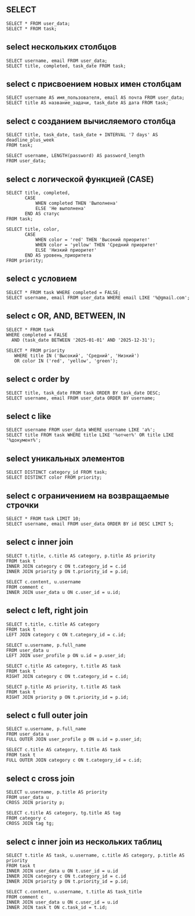 ## SELECT
```
SELECT * FROM user_data;
SELECT * FROM task;
```

## select нескольких столбцов
```
SELECT username, email FROM user_data;
SELECT title, completed, task_date FROM task;
```

## select с присвоением новых имен столбцам
```
SELECT username AS имя_пользователя, email AS почта FROM user_data;
SELECT title AS название_задачи, task_date AS дата FROM task;
```

## select с созданием вычисляемого столбца
```
SELECT title, task_date, task_date + INTERVAL '7 days' AS deadline_plus_week
FROM task;

SELECT username, LENGTH(password) AS password_length 
FROM user_data;
```

## select с логической функцией (CASE)
```
SELECT title, completed,
       CASE 
           WHEN completed THEN 'Выполнена'
           ELSE 'Не выполнена'
       END AS статус
FROM task;

SELECT title, color,
       CASE 
           WHEN color = 'red' THEN 'Высокий приоритет'
           WHEN color = 'yellow' THEN 'Средний приоритет'
           ELSE 'Низкий приоритет'
       END AS уровень_приоритета
FROM priority;
```

## select с условием
```
SELECT * FROM task WHERE completed = FALSE;
SELECT username, email FROM user_data WHERE email LIKE '%@gmail.com';
```

## select с OR, AND, BETWEEN, IN
```
SELECT * FROM task 
WHERE completed = FALSE 
  AND (task_date BETWEEN '2025-01-01' AND '2025-12-31');

SELECT * FROM priority 
   WHERE title IN ('Высокий', 'Средний', 'Низкий') 
   OR color IN ('red', 'yellow', 'green');
```

## select с order by
```
SELECT title, task_date FROM task ORDER BY task_date DESC;
SELECT username, email FROM user_data ORDER BY username;
```

## select с like
```
SELECT username FROM user_data WHERE username LIKE 'a%';
SELECT title FROM task WHERE title LIKE '%отчет%' OR title LIKE '%документ%';
```

## select уникальных элементов
```
SELECT DISTINCT category_id FROM task;
SELECT DISTINCT color FROM priority;
```

## select с ограничением на возвращаемые строчки
```
SELECT * FROM task LIMIT 10;
SELECT username, email FROM user_data ORDER BY id DESC LIMIT 5;
```

## select c inner join
```
SELECT t.title, c.title AS category, p.title AS priority
FROM task t
INNER JOIN category c ON t.category_id = c.id
INNER JOIN priority p ON t.priority_id = p.id;

SELECT c.content, u.username
FROM comment c
INNER JOIN user_data u ON c.user_id = u.id;
```

## select c left, right join
```
SELECT t.title, c.title AS category
FROM task t
LEFT JOIN category c ON t.category_id = c.id;

SELECT u.username, p.full_name
FROM user_data u
LEFT JOIN user_profile p ON u.id = p.user_id;

SELECT c.title AS category, t.title AS task
FROM task t
RIGHT JOIN category c ON t.category_id = c.id;

SELECT p.title AS priority, t.title AS task
FROM task t
RIGHT JOIN priority p ON t.priority_id = p.id;
```

## select c full outer join
```
SELECT u.username, p.full_name
FROM user_data u
FULL OUTER JOIN user_profile p ON u.id = p.user_id;

SELECT c.title AS category, t.title AS task
FROM task t
FULL OUTER JOIN category c ON t.category_id = c.id;
```

## select c cross join
```
SELECT u.username, p.title AS priority
FROM user_data u
CROSS JOIN priority p;

SELECT c.title AS category, tg.title AS tag
FROM category c
CROSS JOIN tag tg;
```

## select c inner join из нескольких таблиц
```
SELECT t.title AS task, u.username, c.title AS category, p.title AS priority
FROM task t
INNER JOIN user_data u ON t.user_id = u.id
INNER JOIN category c ON t.category_id = c.id
INNER JOIN priority p ON t.priority_id = p.id;

SELECT c.content, u.username, t.title AS task_title
FROM comment c
INNER JOIN user_data u ON c.user_id = u.id
INNER JOIN task t ON c.task_id = t.id;
```


